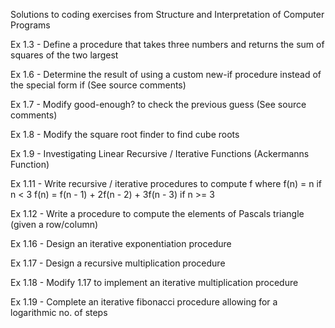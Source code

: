Solutions to coding exercises from Structure and Interpretation of Computer Programs

Ex 1.3 - Define a procedure that takes three numbers and returns the sum of squares of the two largest

Ex 1.6 - Determine the result of using a custom new-if procedure instead of the special form if (See source comments)

Ex 1.7 - Modify good-enough? to check the previous guess (See source comments)

Ex 1.8 - Modify the square root finder to find cube roots

Ex 1.9 - Investigating Linear Recursive / Iterative Functions (Ackermanns Function)

Ex 1.11 - Write recursive / iterative procedures to compute f
	  where f(n) = n if n < 3 
		f(n) = f(n - 1) + 2f(n - 2) + 3f(n - 3) if n >= 3

Ex 1.12 - Write a procedure to compute the elements of Pascals triangle (given a row/column)

Ex 1.16 - Design an iterative exponentiation procedure 

Ex 1.17 - Design a recursive multiplication procedure

Ex 1.18 - Modify 1.17 to implement an iterative multiplication procedure

Ex 1.19 - Complete an iterative fibonacci procedure allowing for a logarithmic no. of steps
